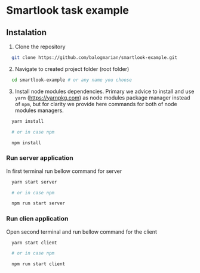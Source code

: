 # Smartlook task example

## Instalation

1. Clone the repository

```sh
  git clone https://github.com/balogmarian/smartlook-example.git
```

2. Navigate to created project folder (root folder)

```sh
  cd smartlook-example # or any name you choose
```

3. Install node modules dependencies. Primary we advice to install and use `yarn` (https://yarnpkg.com) as node modules package manager instead of `npm`, but for clarity we provide here commands for both of node modules managers.

```sh
  yarn install

  # or in case npm

  npm install
```

### Run server application
In first terminal run bellow command for server

```sh
  yarn start server

  # or in case npm

  npm run start server
```

### Run clien application
Open second terminal and run bellow command for the client

```sh
  yarn start client

  # or in case npm

  npm run start client
```